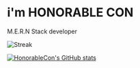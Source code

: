 # i'm HONORABLE CON
M.E.R.N Stack developer

![Streak](https://github-readme-streak-stats.herokuapp.com?user=honorableCon&theme=green&hide_border=true)

[![HonorableCon's GitHub stats](https://github-readme-stats.vercel.app/api?username=honorableCon&show_icons=true)](https://github.com/honorableCon)
